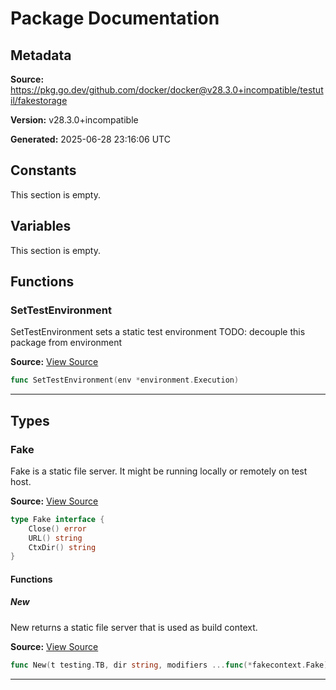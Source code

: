# Package Documentation

## Metadata

**Source:** https://pkg.go.dev/github.com/docker/docker@v28.3.0+incompatible/testutil/fakestorage

**Version:** v28.3.0+incompatible

**Generated:** 2025-06-28 23:16:06 UTC

## Constants

This section is empty.

## Variables

This section is empty.

## Functions

### SetTestEnvironment

SetTestEnvironment sets a static test environment
TODO: decouple this package from environment

**Source:** [View Source](https://github.com/docker/docker/blob/v28.3.0/testutil/fakestorage/storage.go#L38)  

```go
func SetTestEnvironment(env *environment.Execution)
```

---

## Types

### Fake

Fake is a static file server. It might be running locally or remotely
on test host.

**Source:** [View Source](https://github.com/docker/docker/blob/v28.3.0/testutil/fakestorage/storage.go#L30)  

```go
type Fake interface {
	Close() error
	URL() string
	CtxDir() string
}
```

#### Functions

##### New

New returns a static file server that is used as build context.

**Source:** [View Source](https://github.com/docker/docker/blob/v28.3.0/testutil/fakestorage/storage.go#L43)  

```go
func New(t testing.TB, dir string, modifiers ...func(*fakecontext.Fake) error) Fake
```

---

